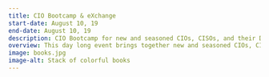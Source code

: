 ```yaml
---
title: CIO Bootcamp & eXchange
start-date: August 10, 19
end-date: August 10, 19
description: CIO Bootcamp for new and seasoned CIOs, CISOs, and their Deputies.
overview: This day long event brings together new and seasoned CIOs, CISOs, and their Deputies to help agency IT leadership learn more about the CIO Council and how to get involved.
image: books.jpg
image-alt: Stack of colorful books
---
```


